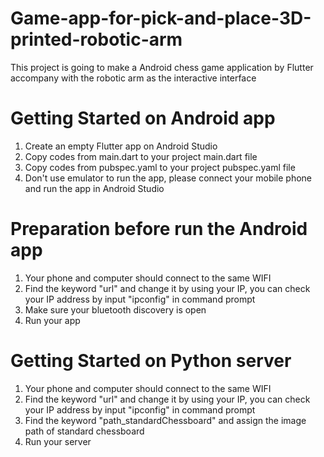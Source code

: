 # Game-app-for-pick-and-place-3D-printed-robotic-arm
This project is going to make a Android chess game application by Flutter accompany with the robotic arm as the interactive interface

# Getting Started on Android app
1. Create an empty Flutter app on Android Studio
2. Copy codes from main.dart to your project main.dart file
3. Copy codes from pubspec.yaml to your project pubspec.yaml file
4. Don't use emulator to run the app, please connect your mobile phone and run the app in Android Studio

# Preparation before run the Android app
1. Your phone and computer should connect to the same WIFI
2. Find the keyword "url" and change it by using your IP, you can check your IP address by input "ipconfig" in command prompt
3. Make sure your bluetooth discovery is open
4. Run your app


# Getting Started on Python server
1. Your phone and computer should connect to the same WIFI
2. Find the keyword "url" and change it by using your IP, you can check your IP address by input "ipconfig" in command prompt
3. Find the keyword "path_standardChessboard" and assign the image path of standard chessboard
4. Run your server 
